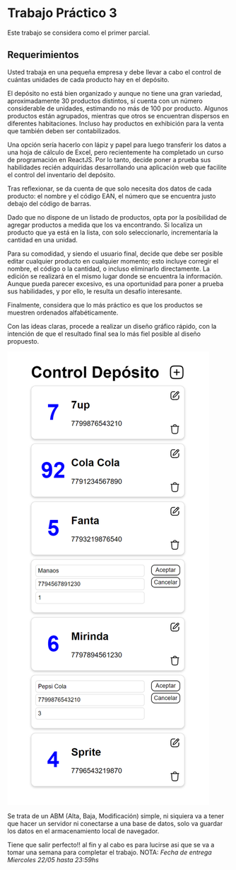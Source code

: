 # Trabajo Práctico 3

Este trabajo se considera como el primer parcial.

## Requerimientos
Usted trabaja en una pequeña empresa y debe llevar a cabo el control de cuántas unidades de cada producto hay en el depósito.

El depósito no está bien organizado y aunque no tiene una gran variedad, aproximadamente 30 productos distintos, sí cuenta con un número considerable de unidades, estimando no más de 100 por producto. Algunos productos están agrupados, mientras que otros se encuentran dispersos en diferentes habitaciones. Incluso hay productos en exhibición para la venta que también deben ser contabilizados.

Una opción sería hacerlo con lápiz y papel para luego transferir los datos a una hoja de cálculo de Excel, pero recientemente ha completado un curso de programación en ReactJS. Por lo tanto, decide poner a prueba sus habilidades recién adquiridas desarrollando una aplicación web que facilite el control del inventario del depósito.

Tras reflexionar, se da cuenta de que solo necesita dos datos de cada producto: el nombre y el código EAN, el número que se encuentra justo debajo del código de barras.

Dado que no dispone de un listado de productos, opta por la posibilidad de agregar productos a medida que los va encontrando. Si localiza un producto que ya está en la lista, con solo seleccionarlo, incrementaría la cantidad en una unidad.

Para su comodidad, y siendo el usuario final, decide que debe ser posible editar cualquier producto en cualquier momento; esto incluye corregir el nombre, el código o la cantidad, o incluso eliminarlo directamente. La edición se realizará en el mismo lugar donde se encuentra la información. Aunque pueda parecer excesivo, es una oportunidad para poner a prueba sus habilidades, y por ello, le resulta un desafío interesante.

Finalmente, considera que lo más práctico es que los productos se muestren ordenados alfabéticamente.

Con las ideas claras, procede a realizar un diseño gráfico rápido, con la intención de que el resultado final sea lo más fiel posible al diseño propuesto.

![Diseño](control-deposito.png)

Se trata de un ABM (Alta, Baja, Modificación) simple, ni siquiera va a tener que hacer un servidor ni conectarse a una base de datos, solo va guardar los datos en el armacenamiento local de navegador. 

Tiene que salir perfecto!! al fin y al cabo es para lucirse asi que se va a tomar una semana para completar el trabajo.
NOTA: *Fecha de entrega Miercoles 22/05 hasta 23:59hs*
